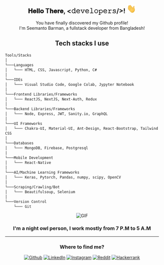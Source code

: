 <div  align="center">
<h2> 𝐇𝐞𝐥𝐥𝐨 T𝐡𝐞𝐫𝐞, <𝚍𝚎𝚟𝚎𝚕𝚘𝚙𝚎𝚛𝚜/>! <img src="https://raw.githubusercontent.com/ABSphreak/ABSphreak/master/gifs/Hi.gif" width="30px" height="30px"></h2>
</div>

<div align="center">
<p>You have finally discovered my Github profile!<br> I'm Seemanto Barman, a fullstack developer from Bangladesh!</p>
</div>

<div align="center">
<h2>Tech stacks I use</h2>
</div>

```
Tools/Stacks
│
└───Languages
│   └─── HTML, CSS, Javascript, Python, C#
│
└───IDEs
│   └─── Visual Studio Code, Google Colab, Jypyter Notebook
│
└───Frontend Libraries/Frameworks
│   └─── ReactJS, NextJS, Next-Auth, Redux
│
└───Backend Libraries/Frameworks
│   └─── Node, Express, JWT, Sanity.io, GraphQL
│
└───UI Frameworks
│   └─── Chakra-UI, Material-UI, Ant-Design, React-Bootstrap, Tailwind CSS
│
└───Databases
│   └─── MongoDB, Firebase, Postgresql
|
└───Mobile Development
│   └─── React-Native
│
└───AI/Machine Learning Frameworks
│   └─── Keras, Pytorch, Pandas, numpy, scipy, OpenCV
│
└───Scraping/Crawling/Bot
│   └─── Beautifulsoup, Selenium
│
└───Version Control
    └─── Git
```

<div align="center">
<img alt="GIF" src="https://i.pinimg.com/originals/e4/26/70/e426702edf874b181aced1e2fa5c6cde.gif" />
<h3>I'm a night owl person, I work mostly from 7 P.M to 5 A.M</h3>
</div>

<hr style="height:2px;border-width:0;color:gray;background-color:gray">

<div align="center">
<h3>Where to find me?</h3>
<p>
<a href="https://github.com/seemantobarman" target="_blank"><img alt="Github" src="https://img.shields.io/badge/GitHub-%2312100E.svg?&style=for-the-badge&logo=Github&logoColor=white" /></a>
<a href="https://www.linkedin.com/in/seemanto-barman/" target="_blank"><img alt="LinkedIn" src="https://img.shields.io/badge/linkedin-%230077B5.svg?&style=for-the-badge&logo=linkedin&logoColor=white" /></a>
<a href="https://www.instagram.com/mindofarobot/" target="_blank"><img alt="Instagram" src="https://img.shields.io/badge/Instagram-E4405F?style=for-the-badge&logo=instagram&logoColor=white" /></a>
<a href="https://www.reddit.com/user/seemanto" target="_blank"><img alt="Reddit" src="https://img.shields.io/badge/reddit-FF5700?style=for-the-badge&logo=reddit&logoColor=white" /></a>
<a href="https://www.hackerrank.com/seemanto" target="_blank"><img alt="Hackerrank" src="https://img.shields.io/badge/hackerrank-a9d5d4?style=for-the-badge&logo=hackerrank&logoColor=white" /></a>
</p>
</div>
